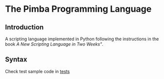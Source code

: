 # The Pimba Programming Language
## Introduction
A scripting language implemented in Python following the instructions in the
book *A New Scripting Language in Two Weeks"*.

## Syntax
Check test sample code in [tests](/tests)
